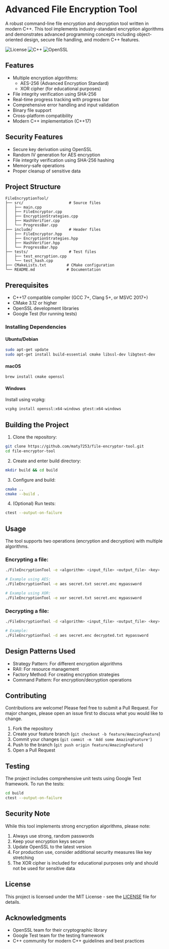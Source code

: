 # Advanced File Encryption Tool

A robust command-line file encryption and decryption tool written in modern C++. This tool implements industry-standard encryption algorithms and demonstrates advanced programming concepts including object-oriented design, secure file handling, and modern C++ features.

![License](https://img.shields.io/badge/license-MIT-blue.svg)
![C++](https://img.shields.io/badge/C%2B%2B-17-blue.svg)
![OpenSSL](https://img.shields.io/badge/OpenSSL-3.0-green.svg)

## Features

- Multiple encryption algorithms:
  - AES-256 (Advanced Encryption Standard)
  - XOR cipher (for educational purposes)
- File integrity verification using SHA-256
- Real-time progress tracking with progress bar
- Comprehensive error handling and input validation
- Binary file support
- Cross-platform compatibility
- Modern C++ implementation (C++17)

## Security Features

- Secure key derivation using OpenSSL
- Random IV generation for AES encryption
- File integrity verification using SHA-256 hashing
- Memory-safe operations
- Proper cleanup of sensitive data

## Project Structure

```
FileEncryptionTool/
├── src/                    # Source files
│   ├── main.cpp
│   ├── FileEncryptor.cpp
│   ├── EncryptionStrategies.cpp
│   ├── HashVerifier.cpp
│   └── ProgressBar.cpp
├── include/                # Header files
│   ├── FileEncryptor.hpp
│   ├── EncryptionStrategies.hpp
│   ├── HashVerifier.hpp
│   └── ProgressBar.hpp
├── tests/                  # Test files
│   ├── test_encryption.cpp
│   └── test_hash.cpp
├── CMakeLists.txt         # CMake configuration
└── README.md              # Documentation
```

## Prerequisites

- C++17 compatible compiler (GCC 7+, Clang 5+, or MSVC 2017+)
- CMake 3.12 or higher
- OpenSSL development libraries
- Google Test (for running tests)

### Installing Dependencies

#### Ubuntu/Debian
```bash
sudo apt-get update
sudo apt-get install build-essential cmake libssl-dev libgtest-dev
```

#### macOS
```bash
brew install cmake openssl
```

#### Windows
Install using vcpkg:
```bash
vcpkg install openssl:x64-windows gtest:x64-windows
```

## Building the Project

1. Clone the repository:
```bash
git clone https://github.com/maty7253/file-encryptor-tool.git
cd file-encryptor-tool
```

2. Create and enter build directory:
```bash
mkdir build && cd build
```

3. Configure and build:
```bash
cmake ..
cmake --build .
```

4. (Optional) Run tests:
```bash
ctest --output-on-failure
```

## Usage

The tool supports two operations (encryption and decryption) with multiple algorithms.

### Encrypting a file:
```bash
./FileEncryptionTool -e <algorithm> <input_file> <output_file> <key>

# Example using AES:
./FileEncryptionTool -e aes secret.txt secret.enc mypassword

# Example using XOR:
./FileEncryptionTool -e xor secret.txt secret.enc mypassword
```

### Decrypting a file:
```bash
./FileEncryptionTool -d <algorithm> <input_file> <output_file> <key>

# Example:
./FileEncryptionTool -d aes secret.enc decrypted.txt mypassword
```

## Design Patterns Used

- Strategy Pattern: For different encryption algorithms
- RAII: For resource management
- Factory Method: For creating encryption strategies
- Command Pattern: For encryption/decryption operations

## Contributing

Contributions are welcome! Please feel free to submit a Pull Request. For major changes, please open an issue first to discuss what you would like to change.

1. Fork the repository
2. Create your feature branch (`git checkout -b feature/AmazingFeature`)
3. Commit your changes (`git commit -m 'Add some AmazingFeature'`)
4. Push to the branch (`git push origin feature/AmazingFeature`)
5. Open a Pull Request

## Testing

The project includes comprehensive unit tests using Google Test framework. To run the tests:

```bash
cd build
ctest --output-on-failure
```

## Security Note

While this tool implements strong encryption algorithms, please note:

1. Always use strong, random passwords
2. Keep your encryption keys secure
3. Update OpenSSL to the latest version
4. For production use, consider additional security measures like key stretching
5. The XOR cipher is included for educational purposes only and should not be used for sensitive data

## License

This project is licensed under the MIT License - see the [LICENSE](LICENSE) file for details.

## Acknowledgments

- OpenSSL team for their cryptographic library
- Google Test team for the testing framework
- C++ community for modern C++ guidelines and best practices